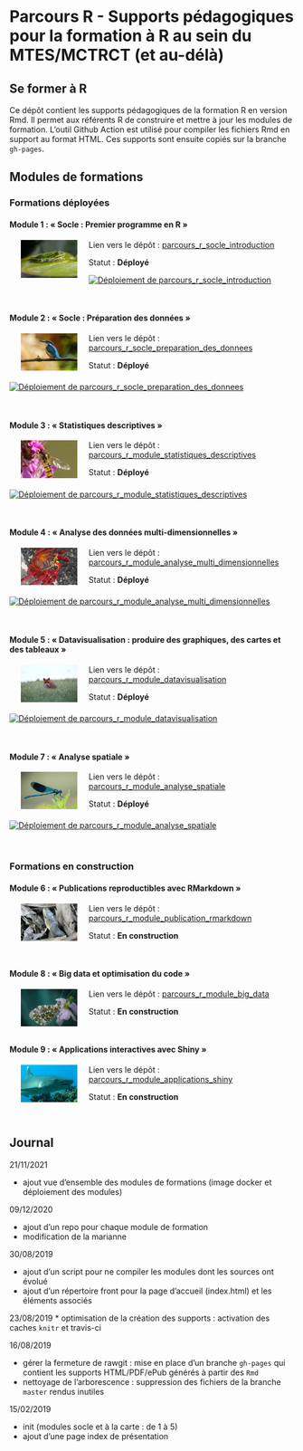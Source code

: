 
<!-- README.md est généré à partir du README.Rmd. Merci d'éditer ce fichier -->

# Parcours R - Supports pédagogiques pour la formation à R au sein du MTES/MCTRCT (et au-délà)

<!-- badges: start -->

<!-- badges: end -->

## Se former à R

Ce dépôt contient les supports pédagogiques de la formation R en version
Rmd. Il permet aux référents R de construire et mettre à jour les
modules de formation. L’outil Github Action est utilisé pour compiler
les fichiers Rmd en support au format HTML. Ces supports sont ensuite
copiés sur la branche `gh-pages`.

## Modules de formations

### Formations déployées

#### Module 1 : « Socle : Premier programme en R »

<img src="docs/assets/images/grenouille.jpg" alt="grenouille.jpg" align="left" style="width:100px;;margin:0 20px 20px 20px"/>

Lien vers le dépôt :
[parcours\_r\_socle\_introduction](https://github.com/MTES-MCT/parcours_r_socle_introduction)

Statut : **Déployé**

[![Déploiement de
parcours\_r\_socle\_introduction](https://github.com/MTES-MCT/parcours_r_socle_introduction/actions/workflows/rstudio-image-build.yml/badge.svg)](https://github.com/MTES-MCT/parcours_r_socle_introduction/actions/workflows/rstudio-image-build.yml)

 

#### Module 2 : « Socle : Préparation des données »

<img src="docs/assets/images/martin.jpg" alt="martin.jpg" align="left" style="width:100px;;margin:0 20px 20px 20px"/>

Lien vers le dépôt :
[parcours\_r\_socle\_preparation\_des\_donnees](https://github.com/MTES-MCT/parcours_r_socle_preparation_des_donnees)

Statut : **Déployé**

[![Déploiement de
parcours\_r\_socle\_preparation\_des\_donnees](https://github.com/MTES-MCT/parcours_r_socle_preparation_des_donnees/actions/workflows/rstudio-image-build.yml/badge.svg)](https://github.com/MTES-MCT/parcours_r_socle_preparation_des_donnees/actions/workflows/rstudio-image-build.yml)

 

#### Module 3 : « Statistiques descriptives »

<img src="docs/assets/images/pollinisateur.jpg" alt="pollinisateur.jpg" align="left" style="width:100px;;margin:0 20px 20px 20px"/>

Lien vers le dépôt :
[parcours\_r\_module\_statistiques\_descriptives](https://github.com/MTES-MCT/parcours_r_module_statistiques_descriptives)

Statut : **Déployé**

[![Déploiement de
parcours\_r\_module\_statistiques\_descriptives](https://github.com/MTES-MCT/parcours_r_module_statistiques_descriptives/actions/workflows/rstudio-image-build.yml/badge.svg)](https://github.com/MTES-MCT/parcours_r_module_statistiques_descriptives/actions/workflows/rstudio-image-build.yml)

 

#### Module 4 : « Analyse des données multi-dimensionnelles »

<img src="docs/assets/images/crabe.jpg" alt="crabe.jpg" align="left" style="width:100px;;margin:0 20px 20px 20px"/>

Lien vers le dépôt :
[parcours\_r\_module\_analyse\_multi\_dimensionnelles](https://github.com/MTES-MCT/parcours_r_module_analyse_multi_dimensionnelles)

Statut : **Déployé**

[![Déploiement de
parcours\_r\_module\_analyse\_multi\_dimensionnelles](https://github.com/MTES-MCT/parcours_r_module_analyse_multi_dimensionnelles/actions/workflows/rstudio-image-build.yml/badge.svg)](https://github.com/MTES-MCT/parcours_r_module_analyse_multi_dimensionnelles/actions/workflows/rstudio-image-build.yml)

 

#### Module 5 : « Datavisualisation : produire des graphiques, des cartes et des tableaux »

<img src="docs/assets/images/renard.jpg" alt="renard.jpg" align="left" style="width:100px;;margin:0 20px 20px 20px"/>

Lien vers le dépôt :
[parcours\_r\_module\_datavisualisation](https://github.com/MTES-MCT/parcours_r_module_datavisualisation)

Statut : **Déployé**

[![Déploiement de
parcours\_r\_module\_datavisualisation](https://github.com/MTES-MCT/parcours_r_module_datavisualisation/actions/workflows/rstudio-image-build.yml/badge.svg)](https://github.com/MTES-MCT/parcours_r_module_datavisualisation/actions/workflows/rstudio-image-build.yml)

 

#### Module 7 : « Analyse spatiale »

<img src="docs/assets/images/odonate.jpg" alt="odonate.jpg" align="left" style="width:100px;;margin:0 20px 20px 20px"/>

Lien vers le dépôt :
[parcours\_r\_module\_analyse\_spatiale](https://github.com/MTES-MCT/parcours_r_module_analyse_spatiale)

Statut : **Déployé**

[![Déploiement de
parcours\_r\_module\_analyse\_spatiale](https://github.com/MTES-MCT/parcours_r_module_analyse_spatiale/actions/workflows/rstudio-image-build.yml/badge.svg)](https://github.com/MTES-MCT/parcours_r_module_analyse_spatiale/actions/workflows/rstudio-image-build.yml)

 

### Formations en construction

#### Module 6 : « Publications reproductibles avec RMarkdown »

<img src="docs/assets/images/vipere.jpg" alt="vipere.jpg" align="left" style="width:100px;;margin:0 20px 20px 20px"/>

Lien vers le dépôt :
[parcours\_r\_module\_publication\_rmarkdown](https://github.com/MTES-MCT/parcours_r_module_publication_rmarkdown)

Statut : **En construction**

 

#### Module 8 : « Big data et optimisation du code »

<img src="docs/assets/images/papillon.jpg" alt="papillon.jpg" align="left" style="width:100px;;margin:0 20px 20px 20px"/>

Lien vers le dépôt :
[parcours\_r\_module\_big\_data](https://github.com/MTES-MCT/parcours_r_module_big_data)

Statut : **En construction**

 

#### Module 9 : « Applications interactives avec Shiny »

<img src="docs/assets/images/Triaenodon_obesus.jpg" alt="Triaenodon_obesus.jpg" align="left" style="width:100px;;margin:0 20px 20px 20px"/>

Lien vers le dépôt :
[parcours\_r\_module\_applications\_shiny](https://github.com/MTES-MCT/parcours_r_module_applications_shiny)

Statut : **En construction**

 

## Journal

21/11/2021

  - ajout vue d’ensemble des modules de formations (image docker et
    déploiement des modules)

09/12/2020

  - ajout d’un repo pour chaque module de formation
  - modification de la marianne

30/08/2019

  - ajout d’un script pour ne compiler les modules dont les sources ont
    évolué
  - ajout d’un répertoire front pour la page d’accueil (index.html) et
    les éléments associés

23/08/2019 \* optimisation de la création des supports : activation des
caches `knitr` et travis-ci

16/08/2019

  - gérer la fermeture de rawgit : mise en place d’un branche `gh-pages`
    qui contient les supports HTML/PDF/ePub générés à partir des `Rmd`
  - nettoyage de l’arborescence : suppression des fichiers de la branche
    `master` rendus inutiles

15/02/2019

  - init (modules socle et à la carte : de 1 à 5)
  - ajout d’une page index de présentation

